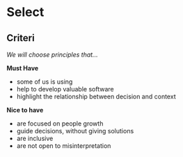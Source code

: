 # Select

## Criteri

*We will choose principles that...*

**Must Have**

* some of us is using
* help to develop valuable software
* highlight the relationship between decision and context

**Nice to have**

* are focused on people growth
* guide decisions, without giving solutions
* are inclusive
*  are not open to misinterpretation